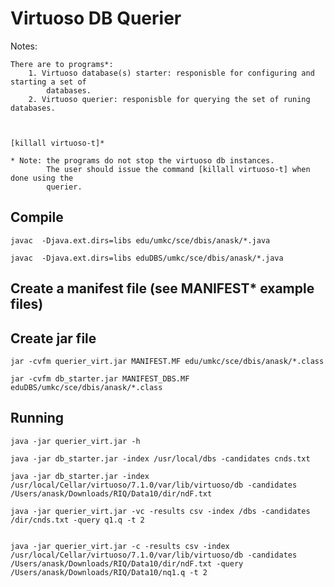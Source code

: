 # Virtuoso DB Querier

Notes:

	There are to programs*:
		1. Virtuoso database(s) starter: responisble for configuring and starting a set of
			databases.
		2. Virtuoso querier: responisble for querying the set of runing databases.



	[killall virtuoso-t]*

	* Note: the programs do not stop the virtuoso db instances.
			The user should issue the command [killall virtuoso-t] when done using the
			querier.


## Compile

```
javac  -Djava.ext.dirs=libs edu/umkc/sce/dbis/anask/*.java
```

```
javac  -Djava.ext.dirs=libs eduDBS/umkc/sce/dbis/anask/*.java
```

## Create a manifest file (see MANIFEST\* example files)

## Create jar file

```
jar -cvfm querier_virt.jar MANIFEST.MF edu/umkc/sce/dbis/anask/*.class
```

```
jar -cvfm db_starter.jar MANIFEST_DBS.MF eduDBS/umkc/sce/dbis/anask/*.class
```

## Running

```
java -jar querier_virt.jar -h

```

```
java -jar db_starter.jar -index /usr/local/dbs -candidates cnds.txt

java -jar db_starter.jar -index /usr/local/Cellar/virtuoso/7.1.0/var/lib/virtuoso/db -candidates /Users/anask/Downloads/RIQ/Data10/dir/ndF.txt

```


```
java -jar querier_virt.jar -vc -results csv -index /dbs -candidates /dir/cnds.txt -query q1.q -t 2


java -jar querier_virt.jar -c -results csv -index /usr/local/Cellar/virtuoso/7.1.0/var/lib/virtuoso/db -candidates /Users/anask/Downloads/RIQ/Data10/dir/ndF.txt -query /Users/anask/Downloads/RIQ/Data10/nq1.q -t 2
```

